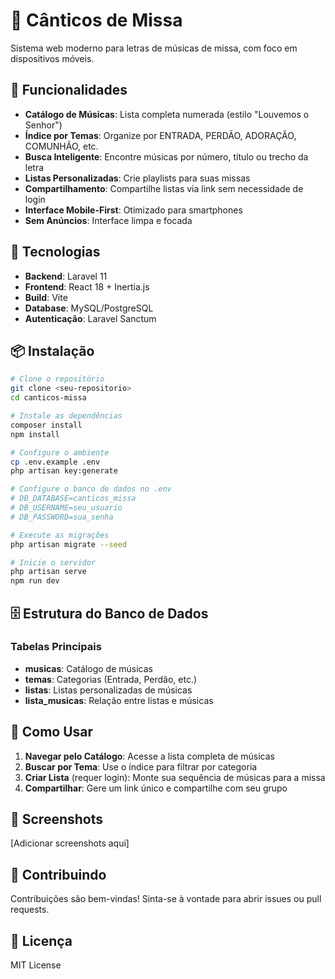 # 🎵 Cânticos de Missa

Sistema web moderno para letras de músicas de missa, com foco em dispositivos móveis.

## 📱 Funcionalidades

- **Catálogo de Músicas**: Lista completa numerada (estilo "Louvemos o Senhor")
- **Índice por Temas**: Organize por ENTRADA, PERDÃO, ADORAÇÃO, COMUNHÃO, etc.
- **Busca Inteligente**: Encontre músicas por número, título ou trecho da letra
- **Listas Personalizadas**: Crie playlists para suas missas
- **Compartilhamento**: Compartilhe listas via link sem necessidade de login
- **Interface Mobile-First**: Otimizado para smartphones
- **Sem Anúncios**: Interface limpa e focada

## 🚀 Tecnologias

- **Backend**: Laravel 11
- **Frontend**: React 18 + Inertia.js
- **Build**: Vite
- **Database**: MySQL/PostgreSQL
- **Autenticação**: Laravel Sanctum

## 📦 Instalação

```bash
# Clone o repositório
git clone <seu-repositorio>
cd canticos-missa

# Instale as dependências
composer install
npm install

# Configure o ambiente
cp .env.example .env
php artisan key:generate

# Configure o banco de dados no .env
# DB_DATABASE=canticos_missa
# DB_USERNAME=seu_usuario
# DB_PASSWORD=sua_senha

# Execute as migrações
php artisan migrate --seed

# Inicie o servidor
php artisan serve
npm run dev
```

## 🗄️ Estrutura do Banco de Dados

### Tabelas Principais

- **musicas**: Catálogo de músicas
- **temas**: Categorias (Entrada, Perdão, etc.)
- **listas**: Listas personalizadas de músicas
- **lista_musicas**: Relação entre listas e músicas

## 🎯 Como Usar

1. **Navegar pelo Catálogo**: Acesse a lista completa de músicas
2. **Buscar por Tema**: Use o índice para filtrar por categoria
3. **Criar Lista** (requer login): Monte sua sequência de músicas para a missa
4. **Compartilhar**: Gere um link único e compartilhe com seu grupo

## 📱 Screenshots

[Adicionar screenshots aqui]

## 🤝 Contribuindo

Contribuições são bem-vindas! Sinta-se à vontade para abrir issues ou pull requests.

## 📄 Licença

MIT License